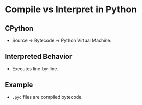 # Compile vs Interpret in Python

## CPython
- Source → Bytecode → Python Virtual Machine.

## Interpreted Behavior
- Executes line-by-line.

## Example
- `.pyc` files are compiled bytecode.